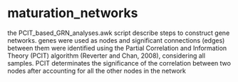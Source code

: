 # maturation_networks
the PCIT_based_GRN_analyses.awk script describe steps to construct gene networks. genes were used as nodes and significant connections (edges) between them were identified using the Partial Correlation and Information Theory (PCIT) algorithm (Reverter and Chan, 2008), considering all samples. PCIT determinates the significance of the correlation between two nodes after accounting for all the other nodes in the network
